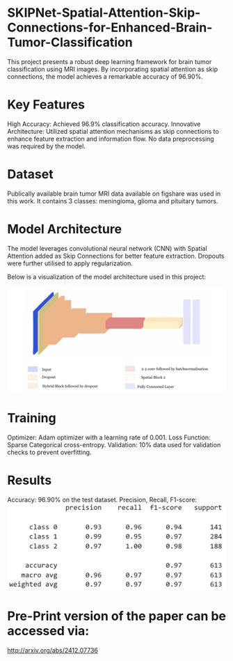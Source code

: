 # SKIPNet-Spatial-Attention-Skip-Connections-for-Enhanced-Brain-Tumor-Classification
This project presents a robust deep learning framework for brain tumor classification using MRI images. By incorporating spatial attention as skip connections, the model achieves a remarkable accuracy of 96.90%.

# Key Features
High Accuracy: Achieved 96.9% classification accuracy.
Innovative Architecture: Utilized spatial attention mechanisms as skip connections to enhance feature extraction and information flow.
No data preprocessing was required by the model.

# Dataset
Publically available brain tumor MRI data available on figshare was used in this work. It contains 3 classes: meningioma, glioma and pituitary tumors.

# Model Architecture
The model leverages convolutional neural network (CNN) with Spatial Attention added as Skip Connections for better feature extraction.
Dropouts were further utilised to apply regularization.

Below is a visualization of the model architecture used in this project:

![Model Architecture](image.png)

# Training 
Optimizer: Adam optimizer with a learning rate of 0.001.
Loss Function: Sparse Categorical cross-entropy.
Validation: 10% data used for validation checks to prevent overfitting.

# Results
Accuracy: 96.90% on the test dataset.  Precision, Recall, F1-score: 
![Precision, Recall, F1-score](metric.png)

# Pre-Print version of the paper can be accessed via:
http://arxiv.org/abs/2412.07736
